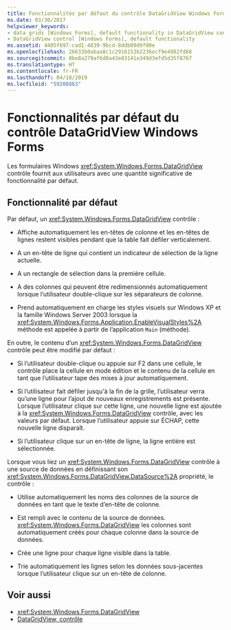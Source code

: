 ```yaml
---
title: Fonctionnalités par défaut du contrôle DataGridView Windows Forms
ms.date: 03/30/2017
helpviewer_keywords:
- data grids [Windows Forms], default functionality in DataGridView control
- DataGridView control [Windows Forms], default functionality
ms.assetid: 4405f697-cad1-4839-9bcd-8ddb09d9f00e
ms.openlocfilehash: 26633b0abaa8c1c2916153b2236ecf9e4982fd68
ms.sourcegitcommit: 0be8a279af6d8a43e03141e349d3efd5d35f8767
ms.translationtype: HT
ms.contentlocale: fr-FR
ms.lasthandoff: 04/18/2019
ms.locfileid: "59208863"
---
```

# <a name="default-functionality-in-the-windows-forms-datagridview-control"></a>Fonctionnalités par défaut du contrôle DataGridView Windows Forms
Les formulaires Windows <xref:System.Windows.Forms.DataGridView> contrôle fournit aux utilisateurs avec une quantité significative de fonctionnalité par défaut.  
  
## <a name="default-functionality"></a>Fonctionnalité par défaut  
 Par défaut, un <xref:System.Windows.Forms.DataGridView> contrôle :  
  
-   Affiche automatiquement les en-têtes de colonne et les en-têtes de lignes restent visibles pendant que la table fait défiler verticalement.  
  
-   A un en-tête de ligne qui contient un indicateur de sélection de la ligne actuelle.  
  
-   A un rectangle de sélection dans la première cellule.  
  
-   A des colonnes qui peuvent être redimensionnés automatiquement lorsque l’utilisateur double-clique sur les séparateurs de colonne.  
  
-   Prend automatiquement en charge les styles visuels sur Windows XP et la famille Windows Server 2003 lorsque la <xref:System.Windows.Forms.Application.EnableVisualStyles%2A> méthode est appelée à partir de l’application `Main` (méthode).  
  
 En outre, le contenu d’un <xref:System.Windows.Forms.DataGridView> contrôle peut être modifié par défaut :  
  
-   Si l’utilisateur double-clique ou appuie sur F2 dans une cellule, le contrôle place la cellule en mode édition et le contenu de la cellule en tant que l’utilisateur tape des mises à jour automatiquement.  
  
-   Si l’utilisateur fait défiler jusqu'à la fin de la grille, l’utilisateur verra qu’une ligne pour l’ajout de nouveaux enregistrements est présente. Lorsque l’utilisateur clique sur cette ligne, une nouvelle ligne est ajoutée à la <xref:System.Windows.Forms.DataGridView> contrôle, avec les valeurs par défaut. Lorsque l’utilisateur appuie sur ÉCHAP, cette nouvelle ligne disparaît.  
  
-   Si l’utilisateur clique sur un en-tête de ligne, la ligne entière est sélectionnée.  
  
 Lorsque vous liez un <xref:System.Windows.Forms.DataGridView> contrôle à une source de données en définissant son <xref:System.Windows.Forms.DataGridView.DataSource%2A> propriété, le contrôle :  
  
-   Utilise automatiquement les noms des colonnes de la source de données en tant que le texte d’en-tête de colonne.  
  
-   Est rempli avec le contenu de la source de données. <xref:System.Windows.Forms.DataGridView> les colonnes sont automatiquement créés pour chaque colonne dans la source de données.  
  
-   Crée une ligne pour chaque ligne visible dans la table.  
  
-   Trie automatiquement les lignes selon les données sous-jacentes lorsque l’utilisateur clique sur un en-tête de colonne.  
  
## <a name="see-also"></a>Voir aussi

- <xref:System.Windows.Forms.DataGridView>
- [DataGridView, contrôle](datagridview-control-windows-forms.md)
